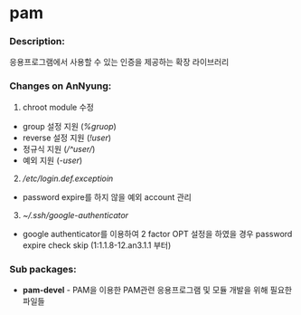 # pam

### Description:
응용프로그램에서 사용할 수 있는 인증을 제공하는 확장 라이브러리

### Changes on AnNyung:
1. chroot module 수정
 * group 설정 지원 (_%gruop_)
 * reverse 설정 지원 (_!user_)
 * 정규식 지원 (_/^user/_)
 * 예외 지원 (_-user_)
2. _/etc/login.def.exceptioin_
 * password expire를 하지 않을 예외 account 관리
3. _~/.ssh/google-authenticator_
 * google authenticator를 이용하여 2 factor OPT 설정을 하였을 경우 password expire check skip (1:1.1.8-12.an3.1.1 부터)

### Sub packages:
* **pam-devel** - PAM을 이용한 PAM관련 응용프로그램 및 모듈 개발을 위해 필요한 파일들